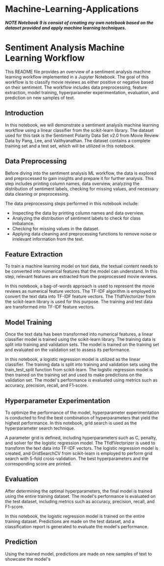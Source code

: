# Machine-Learning-Applications

***NOTE Notebook 9 is consist of creating my own notebook based on the dataset provided and apply machine learning techniques.***

# Sentiment Analysis Machine Learning Workflow

This README file provides an overview of a sentiment analysis machine learning workflow implemented in a Jupyter Notebook. The goal of this workflow is to classify movie reviews as either positive or negative based on their sentiment. The workflow includes data preprocessing, feature extraction, model training, hyperparameter experimentation, evaluation, and prediction on new samples of text.

## Introduction

In this notebook, we will demonstrate a sentiment analysis machine learning workflow using a linear classifier from the scikit-learn library. The dataset used for this task is the Sentiment Polarity Data Set v2.0 from Movie Review Data by Pang, Lee, and Vaithyanathan. The dataset contains a complete training set and a test set, which will be utilized in this notebook.

## Data Preprocessing

Before diving into the sentiment analysis ML workflow, the data is explored and preprocessed to gain insights and prepare it for further analysis. This step includes printing column names, data overview, analyzing the distribution of sentiment labels, checking for missing values, and necessary data cleaning or preprocessing.

The data preprocessing steps performed in this notebook include:

- Inspecting the data by printing column names and data overview.
- Analyzing the distribution of sentiment labels to check for class imbalance.
- Checking for missing values in the dataset.
- Applying data cleaning and preprocessing functions to remove noise or irrelevant information from the text.

## Feature Extraction

To train a machine learning model on text data, the textual content needs to be converted into numerical features that the model can understand. In this step, relevant features are extracted from the preprocessed movie reviews.

In this notebook, a bag-of-words approach is used to represent the movie reviews as numerical feature vectors. The TF-IDF algorithm is employed to convert the text data into TF-IDF feature vectors. The TfidfVectorizer from the scikit-learn library is used for this purpose. The training and test data are transformed into TF-IDF feature vectors.

## Model Training

Once the text data has been transformed into numerical features, a linear classifier model is trained using the scikit-learn library. The training data is split into training and validation sets. The model is trained on the training set and evaluated on the validation set to assess its performance.

In this notebook, a logistic regression model is utilized as the linear classifier. The training data is split into training and validation sets using the train_test_split function from scikit-learn. The logistic regression model is then trained on the training set and used to make predictions on the validation set. The model's performance is evaluated using metrics such as accuracy, precision, recall, and F1-score.

## Hyperparameter Experimentation

To optimize the performance of the model, hyperparameter experimentation is conducted to find the best combination of hyperparameters that yield the highest performance. In this notebook, grid search is used as the hyperparameter search technique.

A parameter grid is defined, including hyperparameters such as C, penalty, and solver for the logistic regression model. The TfidfVectorizer is used to transform the text data into TF-IDF vectors. The logistic regression model is created, and GridSearchCV from scikit-learn is employed to perform grid search with 5-fold cross-validation. The best hyperparameters and the corresponding score are printed.

## Evaluation

After determining the optimal hyperparameters, the final model is trained using the entire training dataset. The model's performance is evaluated on the test dataset, including metrics such as accuracy, precision, recall, and F1-score.

In this notebook, the logistic regression model is trained on the entire training dataset. Predictions are made on the test dataset, and a classification report is generated to evaluate the model's performance.

## Prediction

Using the trained model, predictions are made on new samples of text to showcase the model's
